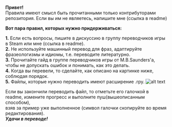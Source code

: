 **Привет!** <br />
Правила имеют смысл быть прочитанными только контрибуторами репозитория. Если вы им не являетесь, напишите мне (ссылка в readme)<br />

**Вот пара правил, которых нужно придерживаться:** <br />

**1.** Если есть вопросы, пишите в дискуссию в группу переводчиков игры в Steam или мне (ссылка в readme). <br />
**2.** Не используйте машинный перевод для фраз, адаптируйте фразеологизмы и идиомы, т.е. переводите литературно. <br />
**3.** Прочитайте гайд в группе переводчиков игры от M.B.Saunders'а, чтобы не допускать ошибок и понимать, как это делать. <br />
**4.** Когда вы перевели, то сделайте, как описано на картинке ниже, соблюдая порядок. <br />
**5.** Файлы, которые нужно переводить имеют расширение .rpy.
![alt text](https://github.com/wolfniey/AwSW-ru/blob/master/explanation.PNG) <br />

  Если вы закончили переводить файл, то отметьте его галочкой в readme, измените прогресс и выполните пуш(вышеописанным способом), <br />
  взяв за пример уже выполненное (символ галочки скопируйте во время редактирования). <br />
**_Удачи в переводе!_**
